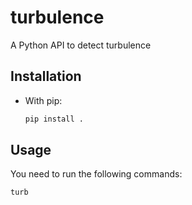# turbulence

A Python API to detect turbulence

## Installation

- With pip:

  ```sh
  pip install .
  ```

## Usage

You need to run the following commands:

```sh
turb
```
